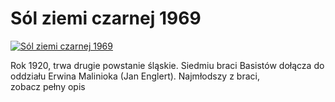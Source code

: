 Sól ziemi czarnej 1969 
=============
[![Sól ziemi czarnej 1969 ](http://vidos.pl/images/player.gif)](http://vidos.pl/sol-ziemi-czarnej-1969)

 Rok 1920, trwa drugie powstanie śląskie. Siedmiu braci Basistów dołącza do oddziału Erwina Malinioka (Jan Englert). Najmłodszy z braci, zobacz pełny opis
